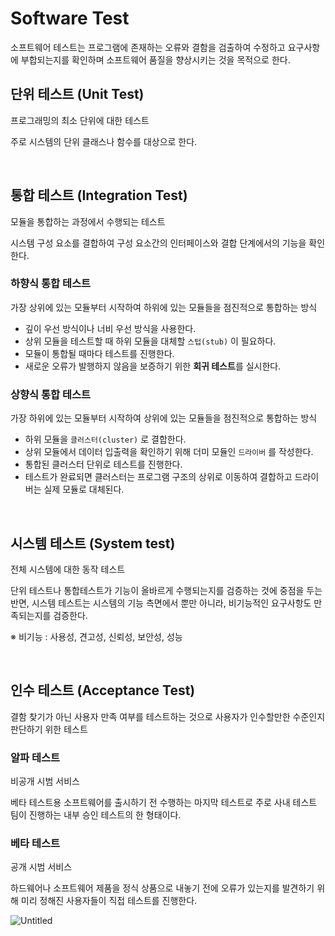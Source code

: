 # Software Test

소프트웨어 테스트는 프로그램에 존재하는 오류와 결함을 검출하여 수정하고 요구사항에 부합되는지를 확인하며 소프트웨어 품질을 향상시키는 것을 목적으로 한다.

## 단위 테스트 (Unit Test)

프로그래밍의 최소 단위에 대한 테스트

주로 시스템의 단위 클래스나 함수를 대상으로 한다.

<br/>

## 통합 테스트 (Integration Test)

모듈을 통합하는 과정에서 수행되는 테스트

시스템 구성 요소를 결합하여 구성 요소간의 인터페이스와 결합 단계에서의 기능을 확인한다.

### 하향식 통합 테스트

가장 상위에 있는 모듈부터 시작하여 하위에 있는 모듈들을 점진적으로 통합하는 방식

- 깊이 우선 방식이나 너비 우선 방식을 사용한다.
- 상위 모듈을 테스트할 때 하위 모듈을 대체할 `스텁(stub)` 이 필요하다.
- 모듈이 통합될 때마다 테스트를 진행한다.
- 새로운 오류가 발행하지 않음을 보증하기 위한 **회귀 테스트**를 실시한다.

### 상향식 통합 테스트

가장 하위에 있는 모듈부터 시작하여 상위에 있는 모듈들을 점진적으로 통합하는 방식

- 하위 모듈을 `클러스터(cluster)` 로 결합한다.
- 상위 모듈에서 데이터 입출력을 확인하기 위해 더미 모듈인 `드라이버` 를 작성한다.
- 통합된 클러스터 단위로 테스트를 진행한다.
- 테스트가 완료되면 클러스터는 프로그램 구조의 상위로 이동하여 결합하고 드라이버는 실제 모듈로 대체된다.

<br/>

## 시스템 테스트 (System test)

전체 시스템에 대한 동작 테스트

단위 테스트나 통합테스트가 기능이 올바르게 수행되는지를 검증하는 것에 중점을 두는 반면, 시스템 테스트는 시스템의 기능 측면에서 뿐만 아니라, 비기능적인 요구사항도 만족되는지를 검증한다.

※ 비기능 : 사용성, 견고성, 신뢰성, 보안성, 성능

<br/>

## 인수 테스트 (Acceptance Test)

결함 찾기가 아닌 사용자 만족 여부를 테스트하는 것으로 사용자가 인수할만한 수준인지 판단하기 위한 테스트

### 알파 테스트

비공개 시범 서비스

베타 테스트용 소프트웨어를 출시하기 전 수행하는 마지막 테스트로 주로 사내 테스트 팀이 진행하는 내부 승인 테스트의 한 형태이다.

### 베타 테스트

공개 시범 서비스

하드웨어나 소프트웨어 제품을 정식 상품으로 내놓기 전에 오류가 있는지를 발견하기 위해 미리 정해진 사용자들이 직접 테스트를 진행한다.

![Untitled](https://user-images.githubusercontent.com/88129850/182071857-4e2bd9e4-b5e8-4a8e-bb03-9c8bc150c907.png)
